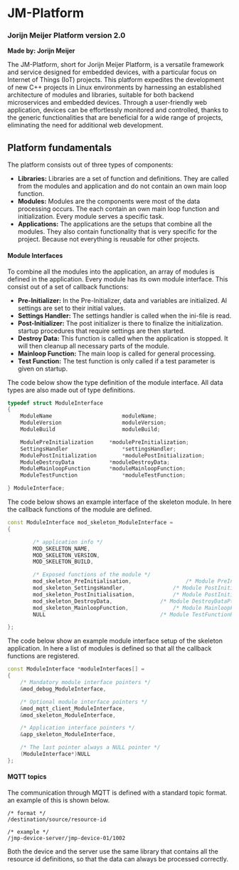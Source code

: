 # JM-Platform

### Jorijn Meijer Platform version 2.0

**Made by: Jorijn Meijer**

The JM-Platform, short for Jorijn Meijer Platform, is a versatile framework and service designed for embedded devices, with a particular focus on Internet of Things (IoT) projects. This platform expedites the development of new C++ projects in Linux environments by harnessing an established architecture of modules and libraries, suitable for both backend microservices and embedded devices. Through a user-friendly web application, devices can be effortlessly monitored and controlled, thanks to the generic functionalities that are beneficial for a wide range of projects, eliminating the need for additional web development. 

## Platform fundamentals

The platform consists out of three types of components:

- **Libraries:** Libraries are a set of function and definitions. They are called from the modules and application and do not contain an own main loop function.
- **Modules:** Modules are the components were most of the data processing occurs. The each contain an own main loop function and initialization. Every module serves a specific task.
- **Applications:** The applications are the setups that combine all the modules. They also contain functionality that is very specific for the project. Because not everything is reusable for other projects.

#### Module Interfaces

To combine all the modules into the application, an array of modules is defined in the application. Every module has its own module interface. This consist out of a set of callback functions:

- **Pre-Initializer:** In the Pre-Initializer, data and variables are initialized. Al settings are set to their initial values.
- **Settings Handler:** The settings handler is called when the ini-file is read. 
- **Post-Initializer:** The post initializer is there to finalize the initialization. startup procedures that require settings are then started.
- **Destroy Data:** This function is called when the application is stopped. It will then cleanup all necessary parts of the module.
- **Mainloop Function:** The main loop is called for general processing.
- **Test Function:** The test function is only called if a test parameter is given on startup.

The code below show the type definition of the module interface. All data types are also made out of type definitions.

```c++
typedef struct ModuleInterface
{
    ModuleName	                	moduleName;
    ModuleVersion               	moduleVersion;
    ModuleBuild	                	moduleBuild;

    ModulePreInitialization		*modulePreInitialization;
    SettingsHandler					*settingsHandler;
    ModulePostInitialization		*modulePostInitialization;
    ModuleDestroyData		    *moduleDestroyData;
    ModuleMainloopFunction	    *moduleMainloopFunction;
    ModuleTestFunction          	*moduleTestFunction;

} ModuleInterface;
```



The code below shows an example interface of the skeleton module. In here the callback functions of the module are defined. 

```c++
const ModuleInterface mod_skeleton_ModuleInterface =
{

		/* application info */
        MOD_SKELETON_NAME,
		MOD_SKELETON_VERSION,
		MOD_SKELETON_BUILD,

		/* Exposed functions of the module */
		mod_skeleton_PreInitialisation,			    	/* Module PreInitialisationPtr */
		mod_skeleton_SettingsHandler,				/* Module PostInitialisationPtr */
		mod_skeleton_PostInitialisation,			/* Module PostInitialisationPtr */
		mod_skeleton_DestroyData,				/* Module DestroyDataPtr */
		mod_skeleton_MainloopFunction,				/* Module MainloopFunctionPtr */
        NULL							    	/* Module TestFunctionPtr */

};
```

The code below show an example module interface setup of the skeleton application. In here a list of modules is defined so that all the callback functions are registered.

```c++
const ModuleInterface *moduleInterfaces[] =
{
	/* Mandatory module interface pointers */
	&mod_debug_ModuleInterface,

	/* Optional module interface pointers */
	&mod_mqtt_client_ModuleInterface,
	&mod_skeleton_ModuleInterface,

	/* Application interface pointers */
	&app_skeleton_ModuleInterface,

	/* The last pointer always a NULL pointer */
	(ModuleInterface*)NULL
};
```

#### MQTT topics

The communication through MQTT is defined with a standard topic format. an example of this is shown below.

```
/* format */
/destination/source/resource-id

/* example */
/jmp-device-server/jmp-device-01/1002
```

Both the device and the server use the same library that contains all the resource id definitions, so that the data can always be processed correctly.

